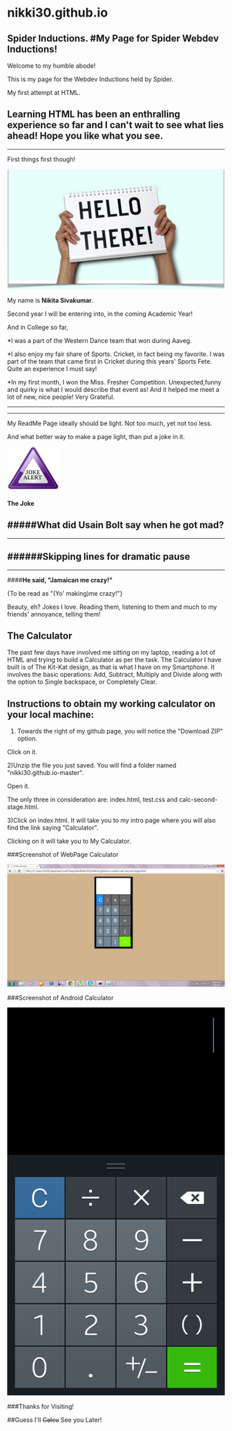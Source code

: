 # nikki30.github.io
Spider Inductions.
#**My Page for Spider Webdev Inductions!**
---
Welcome to my humble abode!

This is my page for the Webdev Inductions held by Spider. 

My first attempt at HTML. 

Learning HTML has been an enthralling experience so far and I can't wait to see what lies ahead!
Hope you like what you see.
---
---
First things first though!

![Hello there](images/hello.png) 

My name is **Nikita Sivakumar**.

Second year I will be entering into, in the coming Academic Year!

And in College so far,

*I was a part of the Western Dance team that won during Aaveg.

*I also enjoy my fair share of Sports. Cricket, in fact being my favorite. 
I was part of the team that came first in Cricket during this years' Sports Fete. 
Quite an experience I must say!

*In my first month, I won the Miss. Fresher Competition. 
Unexpected,funny and quirky is what I would describe that event as!
And it helped me meet a lot of new, nice people! Very Grateful.


---
---
My ReadMe Page ideally should be light. Not too much, yet not too less.

And what better way to make a page light, than put a joke in it.

![joke alert](images/joke.png) 

#### The Joke

#####What did Usain Bolt say when he got mad?
---
---
######Skipping lines for dramatic pause
---
---
####**He said, "Jamaican me crazy!"**

{To be read as "(Yo' making)me crazy!"}

Beauty, eh?
Jokes I love. Reading them, listening to them and much to my friends' annoyance, telling them!

## The Calculator

The past few days have involved me sitting on my laptop, reading a lot of HTML and trying to build a Calculator as per the task.
The Calculator I have built is of The Kit-Kat design, as that is what I have on my Smartphone. 
It involves the basic operations:
Add, Subtract, Multiply and Divide along with the option to Single backspace, or Completely Clear.

## Instructions to obtain my working calculator on your local machine:

1) Towards the right of my github page, you will notice the "Download ZIP" option.

Click on it.

2)Unzip the file you just saved. You will find a folder named "nikki30.github.io-master".

Open it.

The only three in consideration are: index.html, test.css and calc-second-stage.html.

3)Click on index.html. It will take you to my intro page where you will also find the link saying "Calculator".

Clicking on it will take you to My Calculator. 

###Screenshot of WebPage Calculator

![MyCalc](images/mycalc.png.jpg)

###Screenshot of Android Calculator

![AndroidCalc](images/android.png)


###Thanks for Visiting!

##Guess I'll ~~Calcu~~ See you Later!
  











